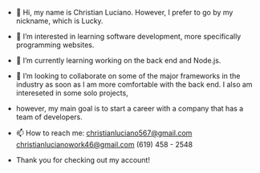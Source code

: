 - 👋 Hi, my name is Christian Luciano. However, I prefer to go by my nickname, which is Lucky.

- 👀 I’m interested in learning software development, more specifically programming websites.

- 🌱 I’m currently learning working on the back end and Node.js. 

- 💞️ I’m looking to collaborate on some of the major frameworks in the industry as soon as I am more comfortable with the back end. I also am intereseted in some solo projects, 
- however, my main goal is to start a career with a company that has a team of developers.

- 📫 How to reach me:
 christianluciano567@gmail.com  
 christianlucianowork46@gmail.com
 (619) 458 - 2548

- Thank you for checking out my account!
